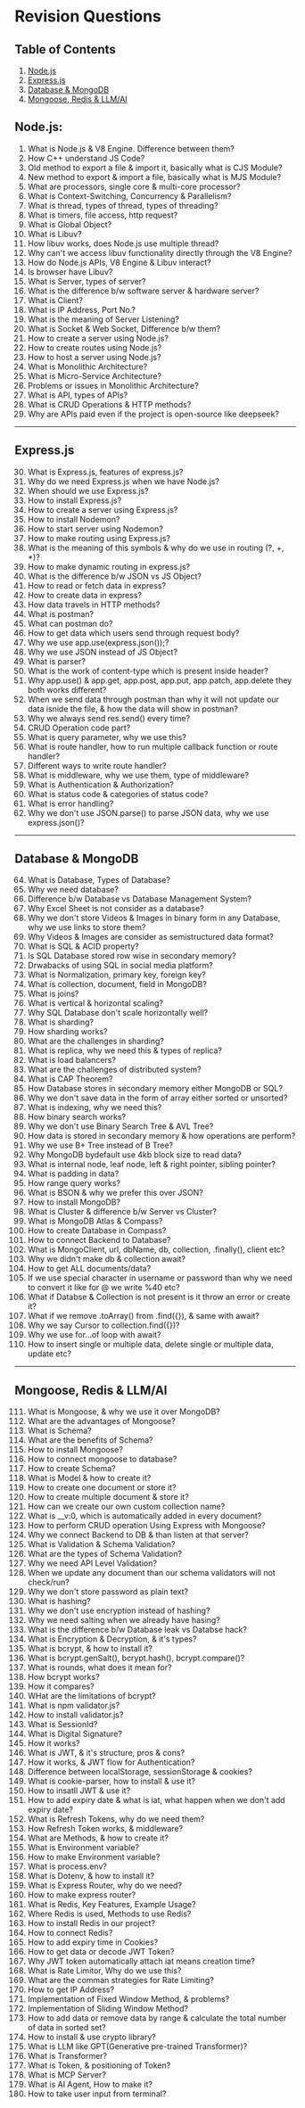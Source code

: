# Revision Questions

## Table of Contents

1. [Node.js](#nodejs)
2. [Express.js](#expressjs)
3. [Database & MongoDB](#database--mongodb)
4. [Mongoose, Redis & LLM/AI](#mongoose-redis--llmai)

## Node.js:

1. What is Node.js & V8 Engine. Difference between them?
2. How C++ understand JS Code?
3. Old method to export a file & import it, basically what is CJS Module?
4. New method to export & import a file, basically what is MJS Module?
5. What are processors, single core & multi-core processor?
6. What is Context-Switching, Concurrency & Parallelism?
7. What is thread, types of thread, types of threading?
8. What is timers, file access, http request?
9. What is Global Object?
10. What is Libuv?
11. How libuv works, does Node.js use multiple thread?
12. Why can't we access libuv functionality directly through the V8 Engine?
13. How do Node.js APIs, V8 Engine & Libuv interact?
14. Is browser have Libuv?
15. What is Server, types of server?
16. What is the difference b/w software server & hardware server?
17. What is Client?
18. What is IP Address, Port No.?
19. What is the meaning of Server Listening?
20. What is Socket & Web Socket, Difference b/w them?
21. How to create a server using Node.js?
22. How to create routes using Node.js?
23. How to host a server using Node.js?
24. What is Monolithic Architecture?
25. What is Micro-Service Architecture?
26. Problems or issues in Monolithic Architecture?
27. What is API, types of APIs?
28. What is CRUD Operations & HTTP methods?
29. Why are APIs paid even if the project is open-source like deepseek?

---

## Express.js

30. What is Express.js, features of express.js?
31. Why do we need Express.js when we have Node.js?
32. When should we use Express.js?
33. How to install Express.js?
34. How to create a server using Express.js?
35. How to install Nodemon?
36. How to start server using Nodemon?
37. How to make routing using Express.js?
38. What is the meaning of this symbols & why do we use in routing (?, +, \*)?
39. How to make dynamic routing in express.js?
40. What is the difference b/w JSON vs JS Object?
41. How to read or fetch data in express?
42. How to create data in express?
43. How data travels in HTTP methods?
44. What is postman?
45. What can postman do?
46. How to get data which users send through request body?
47. Why we use app.use(express.json());?
48. Why we use JSON instead of JS Object?
49. What is parser?
50. What is the work of content-type which is present inside header?
51. Why app.use() & app.get, app.post, app.put, app.patch, app.delete they both works
    different?
52. When we send data through postman than why it will not update our data isnide the file,
    & how the data will show in postman?
53. Why we always send res.send() every time?
54. CRUD Operation code part?
55. What is query parameter, why we use this?
56. What is route handler, how to run multiple callback function or route handler?
57. Different ways to write route handler?
58. What is middleware, why we use them, type of middleware?
59. What is Authentication & Authorization?
60. What is status code & categories of status code?
61. What is error handling?
62. Why we don't use JSON.parse() to parse JSON data, why we use express.json()?

---

## Database & MongoDB

64. What is Database, Types of Database?
65. Why we need database?
66. Difference b/w Database vs Database Management System?
67. Why Excel Sheet is not consider as a database?
68. Why we don't store Videos & Images in binary form in any Database, why we use links to
    store them?
69. Why Videos & Images are consider as semistructured data format?
70. What is SQL & ACID property?
71. Is SQL Database stored row wise in secondary memory?
72. Drwabacks of using SQL in social media platform?
73. What is Normalization, primary key, foreign key?
74. What is collection, document, field in MongoDB?
75. What is joins?
76. What is vertical & horizontal scaling?
77. Why SQL Database don't scale horizontally well?
78. What is sharding?
79. How sharding works?
80. What are the challenges in sharding?
81. What is replica, why we need this & types of replica?
82. What is load balancers?
83. What are the challenges of distributed system?
84. What is CAP Theorem?
85. How Database stores in secondary memory either MongoDB or SQL?
86. Why we don't save data in the form of array either sorted or unsorted?
87. What is indexing, why we need this?
88. How binary search works?
89. Why we don't use Binary Search Tree & AVL Tree?
90. How data is stored in secondary memory & how operations are perform?
91. Why we use B+ Tree instead of B Tree?
92. Why MongoDB bydefault use 4kb block size to read data?
93. What is internal node, leaf node, left & right pointer, sibling pointer?
94. What is padding in data?
95. How range query works?
96. What is BSON & why we prefer this over JSON?
97. How to install MongoDB?
98. What is Cluster & difference b/w Server vs Cluster?
99. What is MongoDB Atlas & Compass?
100.  How to create Database in Compass?
101.  How to connect Backend to Database?
102.  What is MongoClient, url, dbName, db, collection, .finally(), client etc?
103.  Why we didn't make db & collection await?
104.  How to get ALL documents/data?
105.  If we use special character in username or password than why we need to convert it
      like for @ we write %40 etc?
106.  What if Databse & Collection is not present is it throw an error or create it?
107.  What if we remove .toArray() from .find({}), & same with await?
108.  Why we say Cursor to collection.find({})?
109.  Why we use for...of loop with await?
110.  How to insert single or multiple data, delete single or multiple data, update etc?

---

## Mongoose, Redis & LLM/AI

111. What is Mongoose, & why we use it over MongoDB?
112. What are the advantages of Mongoose?
113. What is Schema?
114. What are the benefits of Schema?
115. How to install Mongoose?
116. How to connect mongoose to database?
117. How to create Schema?
118. What is Model & how to create it?
119. How to create one document or store it?
120. How to create multiple document & store it?
121. How can we create our own custom collection name?
122. What is \_\_v:0, which is automatically added in every document?
123. How to perform CRUD operation Using Express with Mongoose?
124. Why we connect Backend to DB & than listen at that server?
125. What is Validation & Schema Validation?
126. What are the types of Schema Validation?
127. Why we need API Level Validation?
128. When we update any document than our schema validators will not check/run?
129. Why we don't store password as plain text?
130. What is hashing?
131. Why we don't use encryption instead of hashing?
132. Why we need salting when we already have hasing?
133. What is the difference b/w Database leak vs Databse hack?
134. What is Encryption & Decryption, & it's types?
135. What is bcrypt, & how to install it?
136. What is bcrypt.genSalt(), bcrypt.hash(), bcrypt.compare()?
137. What is rounds, what does it mean for?
138. How bcrypt works?
139. How it compares?
140. WHat are the limitations of bcrypt?
141. What is npm validator.js?
142. How to install validator.js?
143. What is SessionId?
144. What is Digital Signature?
145. How it works?
146. What is JWT, & it's structure, pros & cons?
147. How it works, & JWT flow for Authentication?
148. Difference between localStorage, sessionStorage & cookies?
149. What is cookie-parser, how to install & use it?
150. How to insatll JWT & use it?
151. How to add expiry date & what is iat, what happen when we don't add expiry date?
152. What is Refresh Tokens, why do we need them?
153. How Refresh Token works, & middleware?
154. What are Methods, & how to create it?
155. What is Environment variable?
156. How to make Environment variable?
157. What is process.env?
158. What is Dotenv, & how to install it?
159. What is Express Router, why do we need?
160. How to make express router?
161. What is Redis, Key Features, Example Usage?
162. Where Redis is used, Methods to use Redis?
163. How to install Redis in our project?
164. How to connect Redis?
165. How to add expiry time in Cookies?
166. How to get data or decode JWT Token?
167. Why JWT token automatically attach iat means creation time?
168. What is Rate Limitor, Why do we use this?
169. What are the comman strategies for Rate Limiting?
170. How to get IP Address?
171. Implementation of Fixed Window Method, & problems?
172. Implementation of Sliding Window Method?
173. How to add data or remove data by range & calculate the total number of data in
     sorted set?
174. How to install & use crypto library?
175. What is LLM like GPT(Generative pre-trained Transformer)?
176. What is Transformer?
177. What is Token, & positioning of Token?
178. What is MCP Server?
179. What is AI Agent, How to make it?
180. How to take user input from terminal?
